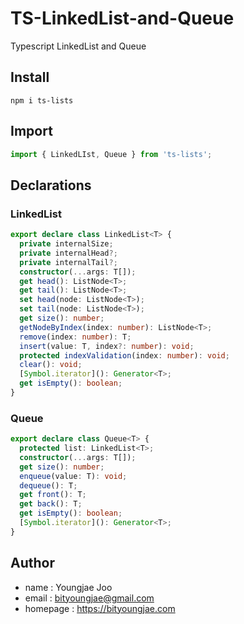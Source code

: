 # TS-LinkedList-and-Queue

Typescript LinkedList and Queue

## Install

```shell
npm i ts-lists
```

## Import

```typescript
import { LinkedLIst, Queue } from 'ts-lists';
```

## Declarations

### LinkedList

```typescript
export declare class LinkedList<T> {
  private internalSize;
  private internalHead?;
  private internalTail?;
  constructor(...args: T[]);
  get head(): ListNode<T>;
  get tail(): ListNode<T>;
  set head(node: ListNode<T>);
  set tail(node: ListNode<T>);
  get size(): number;
  getNodeByIndex(index: number): ListNode<T>;
  remove(index: number): T;
  insert(value: T, index?: number): void;
  protected indexValidation(index: number): void;
  clear(): void;
  [Symbol.iterator](): Generator<T>;
  get isEmpty(): boolean;
}
```

### Queue

```typescript
export declare class Queue<T> {
  protected list: LinkedList<T>;
  constructor(...args: T[]);
  get size(): number;
  enqueue(value: T): void;
  dequeue(): T;
  get front(): T;
  get back(): T;
  get isEmpty(): boolean;
  [Symbol.iterator](): Generator<T>;
}
```

## Author

- name : Youngjae Joo
- email : bityoungjae@gmail.com
- homepage : https://bityoungjae.com
